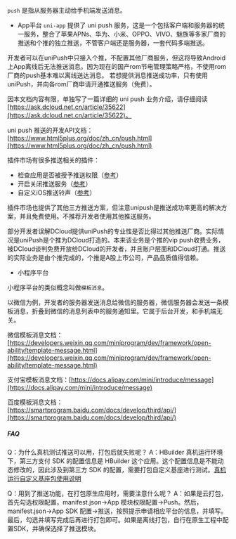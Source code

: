 `push` 是指从服务器主动给手机端发送消息。

- App平台
`uni-app` 提供了 uni push 服务，这是一个包括客户端和服务器的统一服务，整合了苹果APNs、华为、小米、OPPO、VIVO、魅族等多家厂商的推送和个推的独立推送，不管客户端还是服务器，一套代码多端推送。

开发者可以在uniPush中只接入个推，不配置其他厂商服务，但这将导致Android上App离线后无法推送消息。因为现在的国产rom节电管理策略严格，不使用rom厂商的push基本难以离线送达消息。
若想提供消息推送成功率，只有使用uniPush，并向各rom厂商申请开通推送服务（免费）。

因本文档内容有限，单独写了一篇详细的 uni push 业务介绍，请仔细阅读 [https://ask.dcloud.net.cn/article/35622](https://ask.dcloud.net.cn/article/35622)。

uni push 推送的开发API文档：[https://www.html5plus.org/doc/zh_cn/push.html](https://www.html5plus.org/doc/zh_cn/push.html)

插件市场有很多推送相关的插件：
- 检查应用是否被授予推送权限（[参考](https://ext.dcloud.net.cn/plugin?id=594)）
- 开启关闭推送服务（[参考](https://ext.dcloud.net.cn/plugin?id=727)）
- 自定义iOS推送铃声（[参考](https://ext.dcloud.net.cn/plugin?id=690)）

插件市场也提供了其他三方推送方案，但注意unipush是推送成功率更高的解决方案，并且免费使用。不推荐开发者使用其他推送服务。

部分开发者误解DCloud提供uniPush的专业性是否比得过其他推送厂商。实际情况是uniPush是个推为DCloud打造的。本来该业务是个推的vip push收费业务，被DCloud谈判免费开放给DCloud的开发者，并且账户层面和DCloud打通。推送的实际业务是由个推完成的，个推是A股上市公司，产品品质值得信赖。

- 小程序平台

小程序平台的类似概念叫做`模板消息`。

以微信为例，开发者的服务器发送消息给微信的服务器，微信服务器会发送一条模板消息，折叠到微信的消息列表中的服务通知里。它属于后台开发，和手机端无关。

微信模板消息文档：[https://developers.weixin.qq.com/miniprogram/dev/framework/open-ability/template-message.html](https://developers.weixin.qq.com/miniprogram/dev/framework/open-ability/template-message.html)

支付宝模板消息文档：[https://docs.alipay.com/mini/introduce/message](https://docs.alipay.com/mini/introduce/message)

百度模板消息文档：[https://smartprogram.baidu.com/docs/develop/third/api/](https://smartprogram.baidu.com/docs/develop/third/api/)

<!--
**注意：以下API暂停维护，仅为向下兼容而保留。App端 uni push 的API请使用 [https://www.html5plus.org/doc/zh_cn/push.html](https://www.html5plus.org/doc/zh_cn/push.html)**

### uni.subscribePush(OBJECT)

开启推送

平台差异说明：
- 5+App

**OBJECT 参数说明**

|参数名|类型|必填|说明|
|:-|:-|:-|:-|
|provider|String|是|分享推送提供商，通过 [uni.getProvider](/api/plugins/provider) 获取|
|success|Function|否|接口调用成功的回调|
|fail|Function|否|接口调用失败的回调函数|
|complete|Function|否|接口调用结束的回调函数（调用成功、失败都会执行）|


**示例**
```javascript
uni.getProvider({
	service: 'push',
	success: function (res) {
		console.log(res.provider)

		// 个推的名称为 igexin
		if (~res.provider.indexOf('igexin')) {
			uni.subscribePush({
				provider: 'igexin',
				success: function (res) {
					console.log('success:' + JSON.stringify(res));
				}
			});
		}
	}
});
```

### uni.unsubscribePush(OBJECT)

关闭推送。

**平台差异说明**

- 5+App

**OBJECT 参数说明**

|参数名|类型|必填|说明|
|:-|:-|:-|:-|
|provider|String|是|分享推送提供商，通过 uni.getProvider 获取|
|success|Function|否|接口调用成功的回调|
|fail|Function|否|接口调用失败的回调函数|
|complete|Function|否|接口调用结束的回调函数（调用成功、失败都会执行）|

**示例**

```javascript
uni.unsubscribePush({
	provider: 'igexin',
	success: function (res) {
		console.log('success:' + JSON.stringify(res));
	}
});
```

### uni.onPush(OBJECT)

监听透传数据。

**平台差异说明**

- 5+App

**OBJECT 参数说明**

|参数名|类型|必填|说明|
|:-|:-|:-|:-|
|provider|String|是|分享推送提供商，通过 uni.getProvider 获取|
|callback|Function|否|接收到透传数据回调，回调参数（Object）：messageId（消息id）、data（消息内容）|
|success|Function|否|接口调用成功的回调|
|fail|Function|否|接口调用失败的回调函数|
|complete|Function|否|接口调用结束的回调函数（调用成功、失败都会执行）|

**示例**

```javascript
uni.onPush({
	provider: 'igexin',
	success: function () {
		console.log('监听透传成功');
	},
	callback: function (data) {
		console.log("接收到透传数据：" + JSON.stringify(data));
	}
});
```

### uni.offPush(OBJECT)

移除监听透传数据。

**平台差异说明**

- 5+App

**OBJECT 参数说明**

|参数名|类型|必填|说明|
|:-|:-|:-|:-|
|provider|String|是|分享推送提供商，通过uni.getProvider获取|
|success|Function|否|接口调用成功的回调|
|fail|Function|否|接口调用失败的回调函数|
|complete|Function|否|接口调用结束的回调函数（调用成功、失败都会执行）|


**示例**
```javascript
uni.offPush({
	provider: 'igexin',
	success: function () {
		console.log('取消监听透传成功');
	},
	fail: function () {
		console.log('fail');
	}
});
```
-->

##### FAQ

Q：为什么真机测试推送可以用，打包后就失败呢？
A：HBuilder 真机运行环境下，第三方支付 SDK 的配置信息是 HBuilder 这个应用。这个配置信息是不能动态修改的，因此涉及到第三方 SDK 的配置，需要打包自定义基座进行测试。[真机运行自定义基座包使用说明](http://ask.dcloud.net.cn/article/12723)

Q：用到了推送功能，在打包原生应用时，需要注意什么呢？
A：如果是云打包，首先勾选权限配置，manifest.json->App 模块权限配置->Push。然后，manifest.json->App SDK 配置->推送，按照提示申请相应平台的信息，并填写。最后，勾选并填写完成后再进行打包即可。如果是离线打包，自行在原生工程中配置SDK，并确保选择了推送模块。
